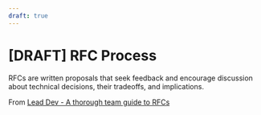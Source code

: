 ```yaml
---
draft: true
---
```


# [DRAFT] RFC Process

RFCs are written proposals that seek feedback and encourage discussion about technical decisions, their tradeoffs, and implications.

From [Lead Dev - A thorough team guide to RFCs](https://leaddev.com/technical-decision-making/thorough-team-guide-rfcs)
